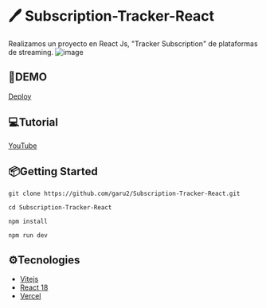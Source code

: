 # 🖊 Subscription-Tracker-React
Realizamos un proyecto en React Js, "Tracker Subscription" de plataformas de streaming. 
![image](https://drive.google.com/uc?export=view&id=1i_aBGgSfzxfbjahA8tQKW5iAILdvwllQ)

## 🚀DEMO
 [Deploy](https://subscription-tracker-swart.vercel.app/)

## 💻Tutorial
[YouTube](https://youtu.be/ermKvCAtiKA)

## 📦Getting Started
```
git clone https://github.com/garu2/Subscription-Tracker-React.git
```
```
cd Subscription-Tracker-React
```
```
npm install
```
```
npm run dev
```
## ⚙Tecnologies
* [Vitejs](https://vitejs.dev/)
* [React 18](https://reactjs.org/)
* [Vercel](https://vercel.com/)

